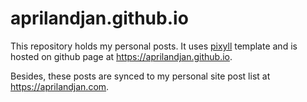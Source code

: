 # aprilandjan.github.io

This repository holds my personal posts. It uses [pixyll](https://github.com/johnotander/pixyll) template and is hosted on github page at <https://aprilandjan.github.io>.

Besides, these posts are synced to my personal site post list at <https://aprilandjan.com>.
